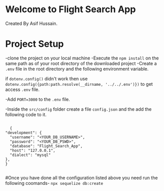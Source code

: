 # Welcome to Flight Search App 
Created By Asif Hussain.

# Project Setup
 -clone the project on your local machine
 -Execute the `npm install` on the same path as of your root directory of the
  downloaded project
 -Create a `.env` file in the root directory and the following environment variable.

  if `dotenv.config()` didn't work then use 
  `dotenv.config({path:path.resolve(__dirname, '../../.env')})` to get access `.env` file.
  
  -Add `PORT=3000` to the `.env` file.

-Inside the `src/config` folder create a file `config.json` and the add the following 
  code to it.

  ```

    {
  "development": {
    "username": "<YOUR_DB_USERNAME>",
    "password": "<YOUR_DB_PSWD>",
    "database": "Flight_Search_App",
    "host": "127.0.0.1",
    "dialect": "mysql"
  },
}


  ```  
#Once you have done all the configuration listed above you need run the following coomands-
 `npx sequelize db:create`

